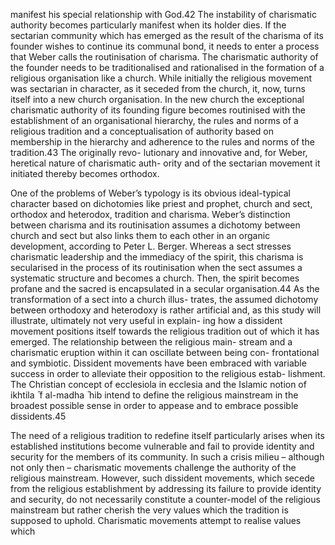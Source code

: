 manifest his special relationship with God.42 The instability of charismatic authority becomes particularly manifest when its holder dies. If the sectarian community which has emerged as the result of the charisma of its founder wishes to continue its communal bond, it needs to enter a process that Weber calls the routinisation of charisma. The charismatic authority of the founder needs to be traditionalised and rationalised in the formation of a religious organisation like a church. While initially the religious movement was sectarian in character, as it seceded from the church, it, now, turns itself into a new church organisation. In the new church the exceptional charismatic authority of its founding figure becomes routinised with the establishment of an organisational hierarchy, the rules and norms of a religious tradition and a conceptualisation of authority based on membership in the hierarchy  and adherence to the rules and norms of the tradition.43 The originally revo- lutionary and innovative and, for Weber, heretical nature of charismatic auth- ority and of the sectarian movement it initiated thereby becomes orthodox.

One of the problems of Weber’s typology is its obvious ideal-typical character based on dichotomies like priest and prophet, church and sect, orthodox and heterodox, tradition and charisma. Weber’s distinction between charisma and its routinisation assumes a dichotomy between church and sect but also links them to each other in an organic development, according to Peter L. Berger. Whereas a sect stresses charismatic leadership and the immediacy of the spirit, this charisma is secularised in the process of its routinisation when the sect assumes a systematic structure and becomes a church. Then, the spirit becomes profane and the sacred is encapsulated in a  secular organisation.44 As the transformation of a sect into a church illus- trates, the assumed dichotomy between orthodoxy and heterodoxy is rather  artificial and, as this study will illustrate, ultimately not very useful in explain- ing how a dissident movement positions itself towards the religious tradition  out of which it has emerged. The relationship between the religious main- stream and a charismatic eruption within it can oscillate between being con- frontational and symbiotic. Dissident movements have been embraced with  variable success in order to alleviate their opposition to the religious estab- lishment. The Christian concept of ecclesiola in ecclesia and the Islamic  notion of ikhtila ̄ f al-madha ̄ hib intend to define the religious mainstream in the broadest possible sense in order to appease and to embrace possible dissidents.45

The need of a religious tradition to redefine itself particularly arises when its established institutions become vulnerable and fail to provide identity and security for the members of its community. In such a crisis milieu – although not only then – charismatic movements challenge the authority of the religious mainstream. However, such dissident movements, which secede from the religious establishment by addressing its failure to provide identity and security, do not necessarily constitute a counter-model of the religious mainstream but rather cherish the very values which the tradition is supposed to uphold. Charismatic movements attempt to realise values which
